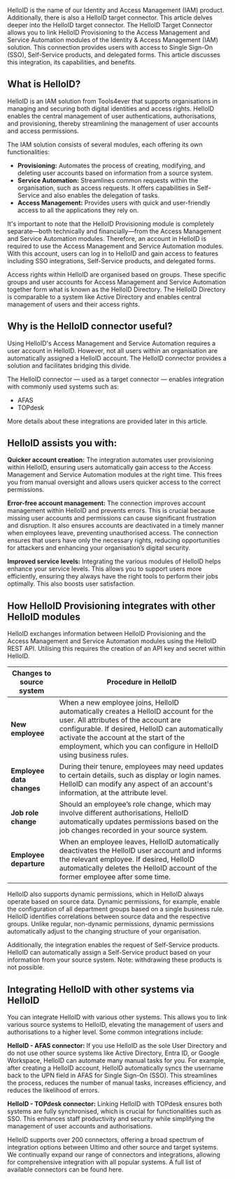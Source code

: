 HelloID is the name of our Identity and Access Management (IAM) product. Additionally, there is also a HelloID target connector. This article delves deeper into the HelloID target connector. The HelloID Target Connector allows you to link HelloID Provisioning to the Access Management and Service Automation modules of the Identity & Access Management (IAM) solution. This connection provides users with access to Single Sign-On (SSO), Self-Service products, and delegated forms. This article discusses this integration, its capabilities, and benefits.

## What is HelloID?

HelloID is an IAM solution from Tools4ever that supports organisations in managing and securing both digital identities and access rights. HelloID enables the central management of user authentications, authorisations, and provisioning, thereby streamlining the management of user accounts and access permissions.

The IAM solution consists of several modules, each offering its own functionalities:

*	**Provisioning:** Automates the process of creating, modifying, and deleting user accounts based on information from a source system.
*	**Service Automation:** Streamlines common requests within the organisation, such as access requests. It offers capabilities in Self-Service and also enables the delegation of tasks.
*	**Access Management:** Provides users with quick and user-friendly access to all the applications they rely on.

It's important to note that the HelloID Provisioning module is completely separate—both technically and financially—from the Access Management and Service Automation modules. Therefore, an account in HelloID is required to use the Access Management and Service Automation modules. With this account, users can log in to HelloID and gain access to features including SSO integrations, Self-Service products, and delegated forms.

Access rights within HelloID are organised based on groups. These specific groups and user accounts for Access Management and Service Automation together form what is known as the HelloID Directory. The HelloID Directory is comparable to a system like Active Directory and enables central management of users and their access rights.

## Why is the HelloID connector useful?
Using HelloID's Access Management and Service Automation requires a user account in HelloID. However, not all users within an organisation are automatically assigned a HelloID account. The HelloID connector provides a solution and facilitates bridging this divide.

The HelloID connector — used as a target connector — enables integration with commonly used systems such as:

*	AFAS
*	TOPdesk

More details about these integrations are provided later in this article.

## HelloID assists you with:

**Quicker account creation:** The integration automates user provisioning within HelloID, ensuring users automatically gain access to the Access Management and Service Automation modules at the right time. This frees you from manual oversight and allows users quicker access to the correct permissions.

**Error-free account management:** The connection improves account management within HelloID and prevents errors. This is crucial because missing user accounts and permissions can cause significant frustration and disruption. It also ensures accounts are deactivated in a timely manner when employees leave, preventing unauthorised access. The connection ensures that users have only the necessary rights, reducing opportunities for attackers and enhancing your organisation’s digital security.

**Improved service levels:** Integrating the various modules of HelloID helps enhance your service levels. This allows you to support users more efficiently, ensuring they always have the right tools to perform their jobs optimally. This also boosts user satisfaction.

## How HelloID Provisioning integrates with other HelloID modules

HelloID exchanges information between HelloID Provisioning and the Access Management and Service Automation modules using the HelloID REST API. Utilising this requires the creation of an API key and secret within HelloID.

| Changes to source system | Procedure in HelloID |
| ------------------------ | -------------------- |
| **New employee** | 	When a new employee joins, HelloID automatically creates a HelloID account for the user. All attributes of the account are configurable. If desired, HelloID can automatically activate the account at the start of the employment, which you can configure in HelloID using business rules. |
| **Employee data changes** | 	During their tenure, employees may need updates to certain details, such as display or login names. HelloID can modify any aspect of an account's information, at the attribute level. |
| **Job role change** | 	Should an employee’s role change, which may involve different authorisations, HelloID automatically updates permissions based on the job changes recorded in your source system. |
| **Employee departure** | 	When an employee leaves, HelloID automatically deactivates the HelloID user account and informs the relevant employee. If desired, HelloID automatically deletes the HelloID account of the former employee after some time. |

HelloID also supports dynamic permissions, which in HelloID always operate based on source data. Dynamic permissions, for example, enable the configuration of all department groups based on a single business rule. HelloID identifies correlations between source data and the respective groups. Unlike regular, non-dynamic permissions, dynamic permissions automatically adjust to the changing structure of your organisation.

Additionally, the integration enables the request of Self-Service products. HelloID can automatically assign a Self-Service product based on your information from your source system. Note: withdrawing these products is not possible.

## Integrating HelloID with other systems via HelloID
You can integrate HelloID with various other systems. This allows you to link various source systems to HelloID, elevating the management of users and authorisations to a higher level. Some common integrations include:

**HelloID - AFAS connector:** If you use HelloID as the sole User Directory and do not use other source systems like Active Directory, Entra ID, or Google Workspace, HelloID can automate many manual tasks for you. For example, after creating a HelloID account, HelloID automatically syncs the username back to the UPN field in AFAS for Single Sign-On (SSO). This streamlines the process, reduces the number of manual tasks, increases efficiency, and reduces the likelihood of errors.

**HelloID - TOPdesk connector:** Linking HelloID with TOPdesk ensures both systems are fully synchronised, which is crucial for functionalities such as SSO. This enhances staff productivity and security while simplifying the management of user accounts and authorisations.

HelloID supports over 200 connectors, offering a broad spectrum of integration options between Ultimo and other source and target systems. We continually expand our range of connectors and integrations, allowing for comprehensive integration with all popular systems. A full list of available connectors can be found here.
